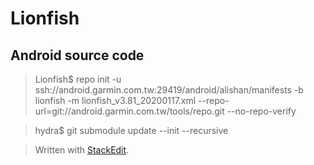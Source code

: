 
# Lionfish

## Android source code

>Lionfish$ repo init -u ssh://android.garmin.com.tw:29419/android/alishan/manifests -b lionfish -m lionfish_v3.81_20200117.xml --repo-url=git://android.garmin.com.tw/tools/repo.git --no-repo-verify

>hydra$ git submodule update --init --recursive

> Written with [StackEdit](https://stackedit.io/).
<!--stackedit_data:
eyJoaXN0b3J5IjpbMTEwNTkzODUsMTczMTY1NDEzNl19
-->